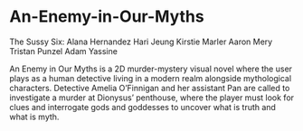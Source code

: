 # An-Enemy-in-Our-Myths

The Sussy Six:
  Alana Hernandez
  Hari Jeung
  Kirstie Marler
  Aaron Mery
  Tristan Punzel
  Adam Yassine
  
An Enemy in Our Myths is a 2D murder-mystery visual novel where the user plays as a human detective living in a modern realm alongside mythological characters. Detective Amelia O’Finnigan and her assistant Pan are called to investigate a murder at Dionysus’ penthouse, where the player must look for clues and interrogate gods and goddesses to uncover what is truth and what is myth.
